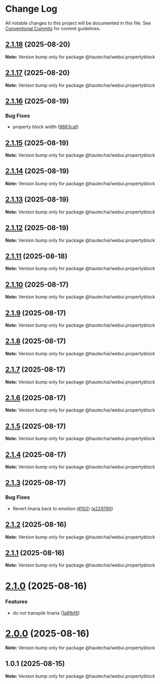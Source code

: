 # Change Log

All notable changes to this project will be documented in this file.
See [Conventional Commits](https://conventionalcommits.org) for commit guidelines.

## [2.1.18](https://github.com/HautechAI/webui/compare/@hautechai/webui.propertyblock@2.1.17...@hautechai/webui.propertyblock@2.1.18) (2025-08-20)

**Note:** Version bump only for package @hautechai/webui.propertyblock

## [2.1.17](https://github.com/HautechAI/webui/compare/@hautechai/webui.propertyblock@2.1.16...@hautechai/webui.propertyblock@2.1.17) (2025-08-20)

**Note:** Version bump only for package @hautechai/webui.propertyblock

## [2.1.16](https://github.com/HautechAI/webui/compare/@hautechai/webui.propertyblock@2.1.15...@hautechai/webui.propertyblock@2.1.16) (2025-08-19)

### Bug Fixes

- property block width ([9663caf](https://github.com/HautechAI/webui/commit/9663caf5791779672890e8823d73f1908d86a807))

## [2.1.15](https://github.com/HautechAI/webui/compare/@hautechai/webui.propertyblock@2.1.14...@hautechai/webui.propertyblock@2.1.15) (2025-08-19)

**Note:** Version bump only for package @hautechai/webui.propertyblock

## [2.1.14](https://github.com/HautechAI/webui/compare/@hautechai/webui.propertyblock@2.1.13...@hautechai/webui.propertyblock@2.1.14) (2025-08-19)

**Note:** Version bump only for package @hautechai/webui.propertyblock

## [2.1.13](https://github.com/HautechAI/webui/compare/@hautechai/webui.propertyblock@2.1.12...@hautechai/webui.propertyblock@2.1.13) (2025-08-19)

**Note:** Version bump only for package @hautechai/webui.propertyblock

## [2.1.12](https://github.com/HautechAI/webui/compare/@hautechai/webui.propertyblock@2.1.11...@hautechai/webui.propertyblock@2.1.12) (2025-08-19)

**Note:** Version bump only for package @hautechai/webui.propertyblock

## [2.1.11](https://github.com/HautechAI/webui/compare/@hautechai/webui.propertyblock@2.1.10...@hautechai/webui.propertyblock@2.1.11) (2025-08-18)

**Note:** Version bump only for package @hautechai/webui.propertyblock

## [2.1.10](https://github.com/HautechAI/webui/compare/@hautechai/webui.propertyblock@2.1.9...@hautechai/webui.propertyblock@2.1.10) (2025-08-17)

**Note:** Version bump only for package @hautechai/webui.propertyblock

## [2.1.9](https://github.com/HautechAI/webui/compare/@hautechai/webui.propertyblock@2.1.8...@hautechai/webui.propertyblock@2.1.9) (2025-08-17)

**Note:** Version bump only for package @hautechai/webui.propertyblock

## [2.1.8](https://github.com/HautechAI/webui/compare/@hautechai/webui.propertyblock@2.1.7...@hautechai/webui.propertyblock@2.1.8) (2025-08-17)

**Note:** Version bump only for package @hautechai/webui.propertyblock

## [2.1.7](https://github.com/HautechAI/webui/compare/@hautechai/webui.propertyblock@2.1.6...@hautechai/webui.propertyblock@2.1.7) (2025-08-17)

**Note:** Version bump only for package @hautechai/webui.propertyblock

## [2.1.6](https://github.com/HautechAI/webui/compare/@hautechai/webui.propertyblock@2.1.5...@hautechai/webui.propertyblock@2.1.6) (2025-08-17)

**Note:** Version bump only for package @hautechai/webui.propertyblock

## [2.1.5](https://github.com/HautechAI/webui/compare/@hautechai/webui.propertyblock@2.1.4...@hautechai/webui.propertyblock@2.1.5) (2025-08-17)

**Note:** Version bump only for package @hautechai/webui.propertyblock

## [2.1.4](https://github.com/HautechAI/webui/compare/@hautechai/webui.propertyblock@2.1.3...@hautechai/webui.propertyblock@2.1.4) (2025-08-17)

**Note:** Version bump only for package @hautechai/webui.propertyblock

## [2.1.3](https://github.com/HautechAI/webui/compare/@hautechai/webui.propertyblock@2.1.2...@hautechai/webui.propertyblock@2.1.3) (2025-08-17)

### Bug Fixes

- Revert linaria back to emotion ([#102](https://github.com/HautechAI/webui/issues/102)) ([e229790](https://github.com/HautechAI/webui/commit/e229790dae8eba4b3037bbe41365e5a73ab7f6dc))

## [2.1.2](https://github.com/HautechAI/webui/compare/@hautechai/webui.propertyblock@2.1.1...@hautechai/webui.propertyblock@2.1.2) (2025-08-16)

**Note:** Version bump only for package @hautechai/webui.propertyblock

## [2.1.1](https://github.com/HautechAI/webui/compare/@hautechai/webui.propertyblock@2.1.0...@hautechai/webui.propertyblock@2.1.1) (2025-08-16)

**Note:** Version bump only for package @hautechai/webui.propertyblock

# [2.1.0](https://github.com/HautechAI/webui/compare/@hautechai/webui.propertyblock@1.0.1...@hautechai/webui.propertyblock@2.1.0) (2025-08-16)

### Features

- do not transpile linaria ([1a6fbf6](https://github.com/HautechAI/webui/commit/1a6fbf6353a0e5028040006b5045170cf83f1ba0))

# [2.0.0](https://github.com/HautechAI/webui/compare/@hautechai/webui.propertyblock@1.0.1...@hautechai/webui.propertyblock@2.0.0) (2025-08-16)

**Note:** Version bump only for package @hautechai/webui.propertyblock

## 1.0.1 (2025-08-15)

**Note:** Version bump only for package @hautechai/webui.propertyblock
